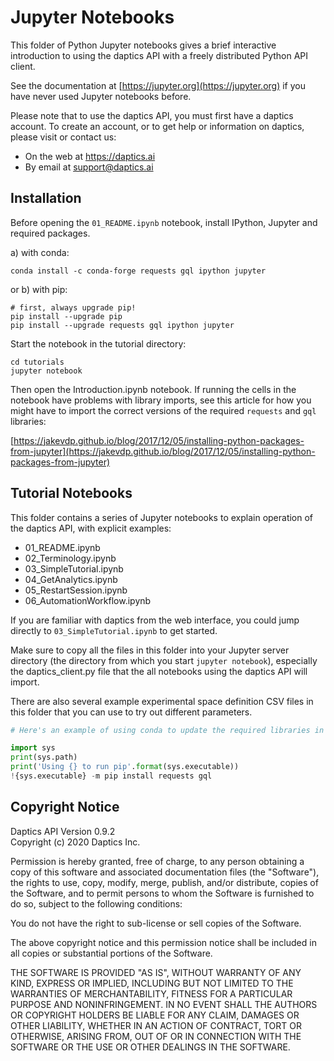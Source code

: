 # Jupyter Notebooks

This folder of Python Jupyter notebooks gives a brief interactive introduction
to using the daptics API with a freely distributed Python API client.

See the documentation at [https://jupyter.org](https://jupyter.org) if you have never used
Jupyter notebooks before.

Please note that to use the daptics API, you must first have a daptics account.
To create an account, or to get help or information on daptics, please visit or contact us:

* On the web at <a href="https://daptics.ai">https://daptics.ai    
* By email at [support@daptics.ai](mailto:support@daptics.ai)


## Installation

Before opening the `01_README.ipynb` notebook, install IPython, Jupyter and required packages.

a) with conda:

```
conda install -c conda-forge requests gql ipython jupyter
```

or b) with pip:

```
# first, always upgrade pip!
pip install --upgrade pip
pip install --upgrade requests gql ipython jupyter
```

Start the notebook in the tutorial directory:

```
cd tutorials
jupyter notebook
```

Then open the Introduction.ipynb notebook. If running the cells in the notebook have
problems with library imports, see this article for how you might have to import the
correct versions of the required `requests` and `gql` libraries:

[https://jakevdp.github.io/blog/2017/12/05/installing-python-packages-from-jupyter](https://jakevdp.github.io/blog/2017/12/05/installing-python-packages-from-jupyter)


## Tutorial Notebooks

This folder contains a series of Jupyter notebooks to explain operation of the daptics API, with explicit examples:

* 01_README.ipynb
* 02_Terminology.ipynb
* 03_SimpleTutorial.ipynb
* 04_GetAnalytics.ipynb
* 05_RestartSession.ipynb
* 06_AutomationWorkflow.ipynb

If you are familiar with daptics from the web interface, you could jump directly to `03_SimpleTutorial.ipynb` to get started.

Make sure to copy all the files in this folder into your
Jupyter server directory (the directory from which you start `jupyter notebook`), especially the daptics_client.py file that the all notebooks using the daptics API  will import.

There are also several example experimental space definition CSV files in this
folder that you can use to try out different parameters.

```python
# Here's an example of using conda to update the required libraries in Jupyter-land.

import sys
print(sys.path)
print('Using {} to run pip'.format(sys.executable))
!{sys.executable} -m pip install requests gql
```

## Copyright Notice

Daptics API Version 0.9.2  
Copyright (c) 2020 Daptics Inc.

Permission is hereby granted, free of charge, to any person obtaining a copy of this software
and associated documentation files (the "Software"), the rights to use, copy, modify, merge,
publish, and/or distribute, copies of the Software, and to permit persons to whom the Software
is furnished to do so, subject to the following conditions:

You do not have the right to sub-license or sell copies of the Software.

The above copyright notice and this permission notice shall be included in all copies or
substantial portions of the Software.

THE SOFTWARE IS PROVIDED "AS IS", WITHOUT WARRANTY OF ANY KIND, EXPRESS OR IMPLIED, INCLUDING
BUT NOT LIMITED TO THE WARRANTIES OF MERCHANTABILITY, FITNESS FOR A PARTICULAR PURPOSE AND
NONINFRINGEMENT. IN NO EVENT SHALL THE AUTHORS OR COPYRIGHT HOLDERS BE LIABLE FOR ANY CLAIM,
DAMAGES OR OTHER LIABILITY, WHETHER IN AN ACTION OF CONTRACT, TORT OR OTHERWISE, ARISING FROM,
OUT OF OR IN CONNECTION WITH THE SOFTWARE OR THE USE OR OTHER DEALINGS IN THE SOFTWARE.

